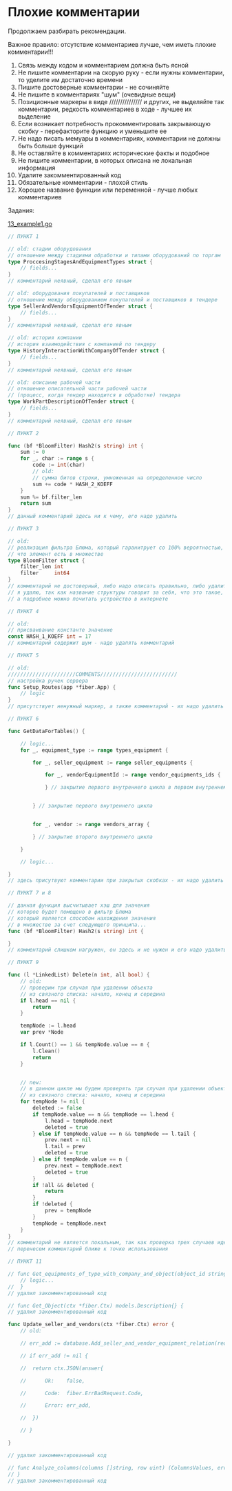 # Плохие комментарии

Продолжаем разбирать рекомендации.

Важное правило: отсутствие комментариев лучше, чем иметь плохие комментарии!!!

1. Связь между кодом и комментарием должна быть ясной
2. Не пишите комментарии на скорую руку - если нужны комментарии, то уделите им достаточно времени
3. Пишите достоверные комментарии - не сочиняйте
4. Не пишите в комментариях "шум" (очевидные вещи)
5. Позиционные маркеры в виде /////////////// и других, не выделяйте так комментарии, редкость комментариев в ходе - лучшее их выделение
6. Если возникает потребность прокомментировать закрывающую скобку - перефакторите функцию и уменьшите ее
7. Не надо писать мемуары в комментариях, комментарии не должны быть больше функций
8. Не оставляйте в комментариях исторические факты и подобное
9. Не пишите комментарии, в которых описана не локальная информация
10. Удалите закомментированный код
11. Обязательные комментарии - плохой стиль
12. Хорошее название функции или переменной - лучше любых комментариев

Задания:

[13_example1.go](https://github.com/aaboyarchukov/clean_code/blob/master/lesson16/13_example1.go)

```go
// ПУНКТ 1

// old: стадии оборудования
// отношение между стадиями обработки и типами оборудований по торгам
type ProccesingStagesAndEquipmentTypes struct {
    // fields...
}
// комментарий неявный, сделал его явным

// old: оборудования покупателей и поставщиков
// отношение между оборудованием покупателей и поставщиков в тендере
type SellerAndVendorsEquipmentOfTender struct {
    // fields...
}
// комментарий неявный, сделал его явным

// old: история компании
// история взаимодействия с компанией по тендеру
type HistoryInteractionWithCompanyOfTender struct {
    // fields...
}
// комментарий неявный, сделал его явным

// old: описание рабочей части
// отношение описательной части рабочей части
// (процесс, когда тендер находится в обработке) тендера
type WorkPartDescriptionOfTender struct {
    // fields...
}
// комментарий неявный, сделал его явным

// ПУНКТ 2

func (bf *BloomFilter) Hash2(s string) int {
    sum := 0
    for _, char := range s {
        code := int(char)
        // old:
        // сумма битов строки, умноженная на определенное число
        sum += code * HASH_2_KOEFF
    }
    sum %= bf.filter_len
    return sum
}
// данный комментарий здесь ни к чему, его надо удалить

// ПУНКТ 3

// old:
// реализация фильтра Блюма, который гаранитрует со 100% вероятностью,
// что элемент есть в множестве
type BloomFilter struct {
    filter_len int
    filter     int64
}
// комментарий не достоверный, либо надо описать правильно, либо удалить
// я удалю, так как название структуры говорит за себя, что это такое,
// а подробнее можно почитать устройство в интернете

// ПУНКТ 4

// old:
// присваивание константе значение
const HASH_1_KOEFF int = 17
// комментарий содержит шум - надо удалять комментарий

// ПУНКТ 5

// old:
//////////////////////COMMENTS/////////////////////////
// настройка ручек сервера
func Setup_Routes(app *fiber.App) {
	// logic
}
// присутствует ненужный маркер, а также комментарий - их надо удалить

// ПУНКТ 6

func GetDataForTables() {

    // logic...
    for _, equipment_type := range types_equipment {

        for _, seller_equipment := range seller_equipments {

            for _, vendorEquipmentId := range vendor_equipments_ids {

            } // закрытие первого внутреннего цикла в первом внутреннем цикле


        } // закрытие первого внутреннего цикла


        for _, vendor := range vendors_array {

        } // закрытие второго внутреннего цикла

    }

    // logic...

}
// здесь присутвуют комментарии при закрытых скобках - их надо удалить

// ПУНКТ 7 и 8

// данная функция высчитывает хэш для значения
// которое будет помещено в фильтр Блюма
// который является способом нахождения значения
// в множестве за счет следующего принципа...
func (bf *BloomFilter) Hash2(s string) int {

}
// комментарий слишком нагружен, он здесь и не нужен и его надо удалить

// ПУНКТ 9

func (l *LinkedList) Delete(n int, all bool) {
    // old:
    // проверим три случая при удалении объекта
    // из связного списка: начало, конец и середина
    if l.head == nil {
        return
    }

    tempNode := l.head
    var prev *Node

    if l.Count() == 1 && tempNode.value == n {
        l.Clean()
        return
    }


    // new:
    // в данном цикле мы будем проверять три случая при удалении объекта
    // из связного списка: начало, конец и середина
    for tempNode != nil {
        deleted := false
        if tempNode.value == n && tempNode == l.head {
            l.head = tempNode.next
            deleted = true
        } else if tempNode.value == n && tempNode == l.tail {
            prev.next = nil
            l.tail = prev
            deleted = true
        } else if tempNode.value == n {
            prev.next = tempNode.next
            deleted = true
        }
        if !all && deleted {
            return
        }
        if !deleted {
            prev = tempNode
        }
        tempNode = tempNode.next
    }
}
// комментарий не является локальным, так как проверка трех случаев идет позже
// перенесем комментарий ближе к точке использования

// ПУНКТ 11

// func Get_equipments_of_type_with_company_and_object(object_id string, type_name string) (gorm.DB, error) {
	// logic...
//  }
// удалил закомментированный код

// func Get_Object(ctx *fiber.Ctx) models.Description{} {
// удалил закомментированный код

func Update_seller_and_vendors(ctx *fiber.Ctx) error {
    // old:

    // err_add := database.Add_seller_and_vendor_equipment_relation(request.SellerEquipment, request.VendorsEquipment)

    // if err_add != nil {

    //  return ctx.JSON(answer{

    //      Ok:    false,

    //      Code:  fiber.ErrBadRequest.Code,

    //      Error: err_add,

    //  })

    // }

}

// удалил закомментированный код

// func Analyze_columns(columns []string, row uint) (ColumnsValues, error) {
// }
// удалил закомментированный код
```

